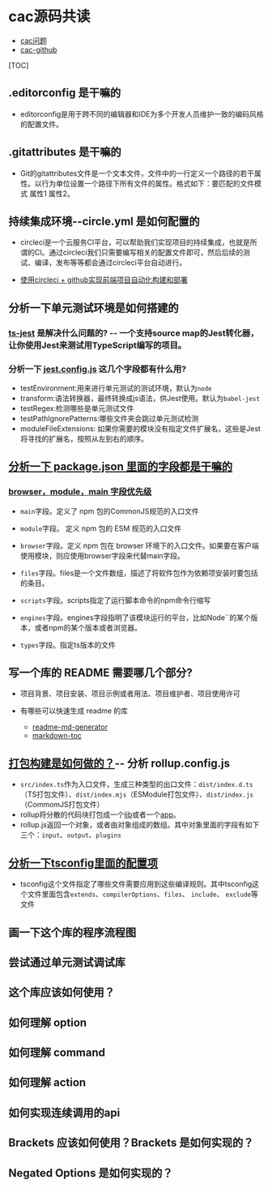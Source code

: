 

# cac源码共读

- [cac问题](https://www.wolai.com/cuixiaorui/qKNw5XF2bYCYbxs7zBaiEN)
- [cac-github](https://github.com/cacjs/cac)

[TOC]

## .editorconfig  是干嘛的

- editorconfig是用于跨不同的编辑器和IDE为多个开发人员维护一致的编码风格的配置文件。

## .gitattributes 是干嘛的

- Git的gitattributes文件是一个文本文件，文件中的一行定义一个路径的若干属性。以行为单位设置一个路径下所有文件的属性。格式如下：要匹配的文件模式 属性1 属性2。

## 持续集成环境--circle.yml 是如何配置的

- circleci是一个云服务CI平台，可以帮助我们实现项目的持续集成，也就是所谓的CI。通过circleci我们只需要编写相关的配置文件即可，然后后续的测试、编译，发布等等都会通过circleci平台自动进行。

- [使用circleci + github实现前端项目自动化构建和部署](http://blog.yunishare.cn/2020/07/circle-github-setings.html)

## 分析一下单元测试环境是如何搭建的

### [ts-jest](https://github.com/kulshekhar/ts-jest) 是解决什么问题的? -- 一个支持source map的Jest转化器，让你使用Jest来测试用TypeScript编写的项目。

### 分析一下 [jest.config.js](https://jestjs.io/zh-Hans/docs/configuration#testenvironment-string)  这几个字段都有什么用?

- testEnvironment:用来进行单元测试的测试环境，默认为`node`
- transform:语法转换器，最终转换成js语法，供Jest使用。默认为`babel-jest`
- testRegex:检测哪些是单元测试文件
- testPathIgnorePatterns:哪些文件夹会跳过单元测试检测
- moduleFileExtensions: 如果你需要的模块没有指定文件扩展名，这些是Jest将寻找的扩展名，按照从左到右的顺序。

## [分析一下 package.json 里面的字段都是干嘛的](https://juejin.cn/post/7009826457010569223)

### [browser，module，main 字段优先级](https://github.com/SunshowerC/blog/issues/8)

- `main`字段。定义了 npm 包的CommonJS规范的入口文件
- `module`字段。 定义 npm 包的 ESM 规范的入口文件
- `browser`字段。定义 npm 包在 browser 环境下的入口文件。如果要在客户端使用模块，则应使用browser字段来代替main字段。

- `files`字段。files是一个文件数组，描述了将软件包作为依赖项安装时要包括的条目。
- `scripts`字段。scripts指定了运行脚本命令的npm命令行缩写
- `engines`字段。engines字段指明了该模块运行的平台，比如Node``的某个版本，或者npm的某个版本或者浏览器。
- `types`字段。指定ts版本的文件

## 写一个库的 README 需要哪几个部分?

- 项目背景、项目安装、项目示例或者用法、项目维护者、项目使用许可

- 有哪些可以快速生成 readme 的库
  - [readme-md-generator](https://github.com/kefranabg/readme-md-generator)
  - [markdown-toc](https://github.com/jonschlinkert/markdown-toc)

## [打包构建是如何做的？](https://rollupjs.org/guide/en/)-- 分析 rollup.config.js 

- `src/index.ts`作为入口文件，生成三种类型的出口文件：`dist/index.d.ts`（TS打包文件）、`dist/index.mjs`（ESModule打包文件）、`dist/index.js`（CommomJS打包文件）
- rollup将分散的代码块打包成一个[lib](https://github.com/rollup/rollup-starter-lib)或者一个[app](https://github.com/rollup/rollup-starter-app)。
- rollup.js返回一个对象，或者由对象组成的数组。其中对象里面的字段有如下三个：`input`、`output`、`plugins`

## [分析一下tsconfig里面的配置项](https://www.typescriptlang.org/docs/handbook/tsconfig-json.html)

- tsconfig这个文件指定了哪些文件需要应用到这些编译规则。其中tsconfig这个文件里面包含`extends`、`compilerOptions`、`files`、 `include`、 `exclude`等文件

## 画一下这个库的程序流程图

## 尝试通过单元测试调试库

## 这个库应该如何使用？

## 如何理解 option 

## 如何理解 command 

## 如何理解 action 

## 如何实现连续调用的api

## Brackets 应该如何使用？Brackets  是如何实现的？

## Negated Options 是如何实现的？

